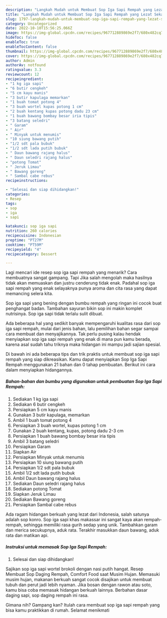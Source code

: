 ```yaml
---
description: "Langkah Mudah untuk Membuat Sop Iga Sapi Rempah yang Lezat Sekali"
title: "Langkah Mudah untuk Membuat Sop Iga Sapi Rempah yang Lezat Sekali"
slug: 1797-langkah-mudah-untuk-membuat-sop-iga-sapi-rempah-yang-lezat-sekali
category: Uncategorized
date: 2022-10-10T15:56:25.066Z
image: https://img-global.cpcdn.com/recipes/967712889869e2f7/680x482cq70/sop-iga-sapi-rempah-foto-resep-utama.jpg
hideToc: false
enableToc: true
enableTocContent: false
thumbnail: https://img-global.cpcdn.com/recipes/967712889869e2f7/680x482cq70/sop-iga-sapi-rempah-foto-resep-utama.jpg
cover: https://img-global.cpcdn.com/recipes/967712889869e2f7/680x482cq70/sop-iga-sapi-rempah-foto-resep-utama.jpg
author: Admin
authorAv: notfound
ratingvalue: 3.3
reviewcount: 12
recipeingredient:
- "1 kg iga sapi"
- "6 butir cengkeh"
- "5 cm kayu manis"
- "3 butir kapulaga memarkan"
- "1 buah tomat potong 4"
- "3 buah wortel kupas potong 1 cm"
- "2 buah kentang kupas potong dadu 23 cm"
- "1 buah bawang bombay besar iria tipis"
- "3 batang seledri"
- " Garam"
- " Air"
- " Minyak untuk menumis"
- "10 siung bawang putih"
- "1/2 sdt pala bubuk"
- "1/2 sdt lada putih bubuk"
- " Daun bawang rajang halus"
- " Daun seledri rajang halus"
- "potong Tomat"
- " Jeruk Limau"
- " Bawang goreng"
- " Sambal cabe rebus"
recipeinstructions:

- "Selesai dan siap dihidangkan!"
categories:
- Resep
tags:
- sop
- iga
- sapi

katakunci: sop iga sapi 
nutrition: 260 calories
recipecuisine: Indonesian
preptime: "PT27M"
cooktime: "PT59M"
recipeyield: "4"
recipecategory: Dessert

---
```



Lagi mencari ide resep sop iga sapi rempah yang menarik? Cara membuatnya sangat gampang. Tapi Jika salah mengolah maka hasilnya tidak akan memuaskan dan justru cenderung tidak enak. Padahal sop iga sapi rempah yang enak selayaknya punya aroma dan cita rasa yang dapat memancing selera kita.


Sop iga sapi yang bening dengan bumbu rempah yang ringan ini cocok buat penghangat badan. Tambahan sayuran bikin sop ini makin komplet nutrisinya. Sop iga sapi tidak terlalu sulit dibuat.

Ada beberapa hal yang sedikit banyak mempengaruhi kualitas rasa dari sop iga sapi rempah, mulai dari jenis bahan, lalu pemilihan bahan segar sampai cara membuat dan menyajikannya. Tak perlu pusing kalau hendak menyiapkan sop iga sapi rempah yang enak di mana pun kamu berada, karena asal sudah tahu triknya maka hidangan ini mampu jadi sajian spesial.


Di bawah ini ada beberapa tips dan trik praktis untuk membuat sop iga sapi rempah yang siap dikreasikan. Kamu dapat menyiapkan Sop Iga Sapi Rempah menggunakan 21 bahan dan 0 tahap pembuatan. Berikut ini cara dalam menyiapkan hidangannya.

<!--inarticleads1-->

##### Bahan-bahan dan bumbu yang digunakan untuk pembuatan Sop Iga Sapi Rempah:

1. Sediakan 1 kg iga sapi
1. Sediakan 6 butir cengkeh
1. Persiapkan 5 cm kayu manis
1. Gunakan 3 butir kapulaga, memarkan
1. Ambil 1 buah tomat potong 4
1. Persiapkan 3 buah wortel, kupas potong 1 cm
1. Gunakan 2 buah kentang, kupas, potong dadu 2-3 cm
1. Persiapkan 1 buah bawang bombay besar iria tipis
1. Ambil 3 batang seledri
1. Persiapkan  Garam
1. Siapkan  Air
1. Persiapkan  Minyak untuk menumis
1. Persiapkan 10 siung bawang putih
1. Persiapkan 1/2 sdt pala bubuk
1. Ambil 1/2 sdt lada putih bubuk
1. Ambil  Daun bawang rajang halus
1. Sediakan  Daun seledri rajang halus
1. Sediakan potong Tomat
1. Siapkan  Jeruk Limau
1. Sediakan  Bawang goreng
1. Persiapkan  Sambal cabe rebus


Ada ragam hidangan berkuah yang lezat dari Indonesia, salah satunya adalah sop konro. Sop iga sapi khas makassar ini sangat kaya akan rempah-rempah, sehingga memiliki rasa gurih sedap yang unik. Tambahkan garam dan merica secukupnya, aduk rata. Terakhir masukkan daun bawang, aduk rata dan matikan api. 

<!--inarticleads2-->

##### Instruksi untuk memasak Sop Iga Sapi Rempah:


1. Selesai dan siap dihidangkan!

Sajikan sop iga sapi wortel brokoli dengan nasi putih hangat. Resep Membuat Sop Daging Rempah, Comfort Food saat Musim Hujan. Memasuki musim hujan, makanan berkuah sangat cocok disajikan untuk membuat tubuh dan perut jadi lebih nyaman. Jika bosan dengan rawon atau soto, kamu bisa coba memasak hidangan berkuah lainnya. Berbahan dasar daging sapi, sop daging rempah ini rasa. 

Gimana nih? Gampang kan? Itulah cara membuat sop iga sapi rempah yang bisa kamu praktikkan di rumah. Selamat menikmati
